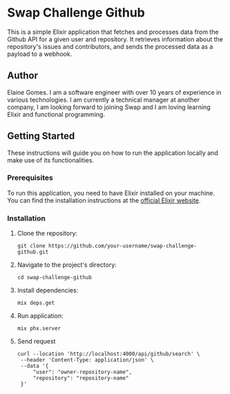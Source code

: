 # Swap Challenge Github

This is a simple Elixir application that fetches and processes data from the Github API for a given user and repository. It retrieves information about the repository's issues and contributors, and sends the processed data as a payload to a webhook.

## Author
Elaine Gomes. I am a software engineer with over 10 years of experience in various technologies. I am currently a technical manager at another company, I am looking forward to joining Swap and I am loving learning Elixir and functional programming.

## Getting Started

These instructions will guide you on how to run the application locally and make use of its functionalities.

### Prerequisites

To run this application, you need to have Elixir installed on your machine. You can find the installation instructions at the [official Elixir website](https://elixir-lang.org/install.html).

### Installation

1. Clone the repository:

   ```shell
   git clone https://github.com/your-username/swap-challenge-github.git
   ```

2. Navigate to the project's directory:

   ```shell
   cd swap-challenge-github
   ```

3. Install dependencies:

   ```shell
   mix deps.get
   ```

4. Run application:

   ```shell
   mix phx.server
   ```

5. Send request
   ```shell
   curl --location 'http://localhost:4000/api/github/search' \
    --header 'Content-Type: application/json' \
    --data '{
        "user": "owner-repository-name",
        "repository": "repository-name"
    }'
   ```

   
